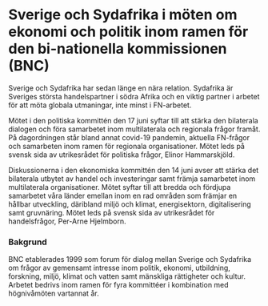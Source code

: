 # Sverige och Sydafrika i möten om ekonomi och politik inom ramen för den bi-nationella kommissionen (BNC)

Sverige och Sydafrika har sedan länge en nära relation. Sydafrika är Sveriges största handelspartner i södra Afrika och en viktig partner i arbetet för att möta globala utmaningar, inte minst i FN-arbetet.

Mötet i den politiska kommittén den 17 juni syftar till att stärka den bilaterala dialogen och föra samarbetet inom multilaterala och regionala frågor framåt. På dagordningen står bland annat covid-19 pandemin, aktuella FN-frågor och samarbeten inom ramen för regionala organisationer. Mötet leds på svensk sida av utrikesrådet för politiska frågor, Elinor Hammarskjöld.

Diskussionerna i den ekonomiska kommittén den 14 juni avser att stärka det bilaterala utbytet av handel och investeringar samt främja samarbetet inom multilaterala organisationer. Mötet syftar till att bredda och fördjupa samarbetet våra länder emellan inom en rad områden som främjar en hållbar utveckling, däribland miljö och klimat, energisektorn, digitalisering samt gruvnäring. Mötet leds på svensk sida av utrikesrådet för handelsfrågor, Per-Arne Hjelmborn.

### Bakgrund

BNC etablerades 1999 som forum för dialog mellan Sverige och Sydafrika om frågor av gemensamt intresse inom politik, ekonomi, utbildning, forskning, miljö, klimat och vatten samt mänskliga rättigheter och kultur. Arbetet bedrivs inom ramen för fyra kommittéer i kombination med högnivåmöten vartannat år.
